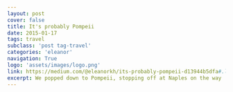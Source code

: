 ```yaml
---
layout: post
cover: false
title: It's probably Pompeii
date: 2015-01-17
tags: travel
subclass: 'post tag-travel'
categories: 'eleanor'
navigation: True
logo: 'assets/images/logo.png'
link: https://medium.com/@eleanorkh/its-probably-pompeii-d13944b5dfa#.lgxczmtz8
excerpt: We popped down to Pompeii, stopping off at Naples on the way
---
```

